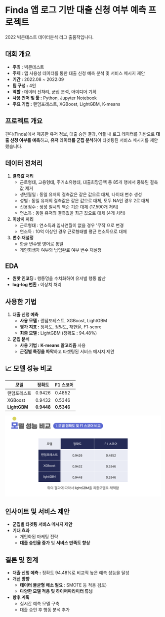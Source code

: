 # Finda 앱 로그 기반 대출 신청 여부 예측 프로젝트
2022 빅콘테스트 데이터분석 리그 출품작입니다.

## 대회 개요
- **주최 :** 빅콘테스트 
- **주제 :** 앱 사용성 데이터를 통한 대출 신청 예측 분석 및 서비스 메시지 제안  
- **기간 :** 2022.08 ~ 2022.09
- **팀 구성 :** 4인
- **역할 :** 데이터 전처리, 군집 분석, 아이디어 기획
- **사용 언어 및 툴 :** Python, Jupyter Notebook  
- **주요 기법 :** 랜덤포레스트, XGBoost, LightGBM, K-means


## 프로젝트 개요
핀다(Finda)에서 제공한 유저 정보, 대출 승인 결과, 어플 내 로그 데이터를 기반으로 **대출 신청 여부를 예측**하고, **유저 데이터를 군집 분석**하여 타겟팅된 서비스 메시지를 제안했습니다.


## 데이터 전처리
1. **결측값 처리**
   - 근로형태, 고용형태, 주거소유형태, 대출희망금액 등 85개 행에서 중복된 결측값 제거
   - 생년월일 : 동일 유저의 결측값은 같은 값으로 대체, 나이대 변수 생성
   - 성별 : 동일 유저의 결측값은 같은 값으로 대체, 모두 NA인 경우 2로 대체
   - 신용점수 : 생성 일시의 역순 기준 대체 (17,590개 처리)
   - 연소득 : 동일 유저의 결측값을 최근 값으로 대체 (4개 처리)
2. **이상치 처리**
   - 근로형태 : 연소득과 입사연월이 없을 경우 '무직'으로 변경
   - 연소득 : 10억 이상인 경우 근로형태별 평균 연소득으로 대체
3. **변수 재설정**
   - 한글 변수명 영어로 통일
   - 개인회생자 여부와 납입완료 여부 변수 재설정


## EDA
- **원핫 인코딩 :** 행동명을 수치화하여 유저별 행동 합산
- **log-log 변환 :** 이상치 처리


## 사용한 기법
1. **대출 신청 예측**
   - **사용 모델 :** 랜덤포레스트, XGBoost, LightGBM  
   - **평가 지표 :** 정확도, 정밀도, 재현율, F1-score
   - **최종 모델 :** LightGBM (정확도 : 94.48%)
2. **군집 분석**
   - **사용 기법 :** **K-means 알고리즘** 사용
   - **군집별 특징을 파악**하고 타겟팅된 서비스 메시지 제안  


## 📈 모델 성능 비교
| 모델              | 정확도    | F1 스코어  |
|------------------|----------|------------|
| 랜덤포레스트      | 0.9426   | 0.4852     |
| XGBoost          | 0.9432   | 0.5346     |
| **LightGBM**     | **0.9448** | **0.5346** |


<img src="images/model.png" alt="모델 성능 비교" width="600">




## 인사이트 및 서비스 제안
- **군집별 타겟팅 서비스 메시지 제안**
- **기대 효과**
  - 개인화된 마케팅 전략
  - **대출 승인율 증가** 및 **서비스 만족도 향상**


## 결론 및 한계
- **대출 신청 예측 :** 정확도 94.48%로 비교적 높은 예측 성능을 달성  
- **개선 방향**  
  - **데이터 불균형 해소 필요** : SMOTE 등 적용 검토) 
  - **다양한 모델 적용 및 하이퍼파라미터 튜닝**  
- **향후 계획**  
  - 실시간 예측 모델 구축  
  - 대출 승인 후 행동 분석 추가
